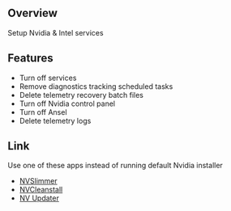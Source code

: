 ## Overview

Setup Nvidia & Intel services

## Features

- Turn off services
- Remove diagnostics tracking scheduled tasks
- Delete telemetry recovery batch files
- Turn off Nvidia control panel
- Turn off Ansel
- Delete telemetry logs

## Link

Use one of these apps instead of running default Nvidia installer

- [NVSlimmer](https://forums.guru3d.com/threads/nvidia-driver-slimming-utility.423072/)
- [NVCleanstall](https://www.techpowerup.com/download/techpowerup-nvcleanstall/)
- [NV Updater](https://www.sys-worx.net/nv-updater-eng/)
